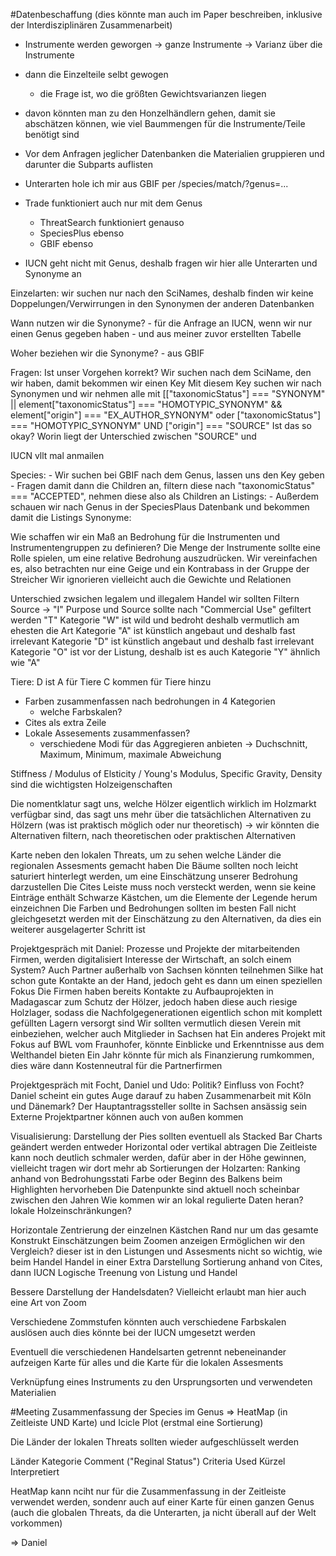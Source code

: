 #Datenbeschaffung (dies könnte man auch im Paper beschreiben, inklusive der Interdisziplinären Zusammenarbeit)
- Instrumente werden geworgen -> ganze Instrumente -> Varianz über die Instrumente
- dann die Einzelteile selbt gewogen
	- die Frage ist, wo die größten Gewichtsvarianzen liegen
- davon könnten man zu den Honzelhändlern gehen, damit sie abschätzen können, wie viel Baummengen für die Instrumente/Teile benötigt sind



- Vor dem Anfragen jeglicher Datenbanken die Materialien gruppieren und darunter die Subparts auflisten
- Unterarten hole ich mir aus GBIF per /species/match/?genus=...
- Trade funktioniert auch nur mit dem Genus
    - ThreatSearch funktioniert genauso
    - SpeciesPlus ebenso
    - GBIF ebenso
- IUCN geht nicht mit Genus, deshalb fragen wir hier alle Unterarten und Synonyme an

Einzelarten:
wir suchen nur nach den SciNames, deshalb finden wir keine Doppelungen/Verwirrungen in den Synonymen der anderen Datenbanken

Wann nutzen wir die Synonyme?
    - für die Anfrage an IUCN, wenn wir nur einen Genus gegeben haben
    - und aus meiner zuvor erstellten Tabelle

Woher beziehen wir die Synonyme?
    - aus GBIF

Fragen:
Ist unser Vorgehen korrekt?
Wir suchen nach dem SciName, den wir haben, damit bekommen wir einen Key
Mit diesem Key suchen wir nach Synonymen und wir nehmen alle mit [["taxonomicStatus"] === "SYNONYM" || element["taxonomicStatus"] === "HOMOTYPIC_SYNONYM" && element["origin"] === "EX_AUTHOR_SYNONYM" oder
["taxonomicStatus"] === "HOMOTYPIC_SYNONYM" UND ["origin"] === "SOURCE"
Ist das so okay?
Worin liegt der Unterschied zwischen "SOURCE" und 

IUCN vllt mal anmailen






Species: 
    - Wir suchen bei GBIF nach dem Genus, lassen uns den Key geben
    - Fragen damit dann die Children an, filtern diese nach "taxonomicStatus" === "ACCEPTED", nehmen diese also als Children an
Listings: 
    - Außerdem schauen wir nach Genus in der SpeciesPlaus Datenbank und bekommen damit die Listings
Synonyme:
    


Wie schaffen wir ein Maß an Bedrohung für die Instrumenten und Instrumentengruppen zu definieren?
Die Menge der Instrumente sollte eine Rolle spielen, um eine relative Bedrohung auszudrücken.
Wir vereinfachen es, also betrachten nur eine Geige und ein Kontrabass in der Gruppe der Streicher
Wir ignorieren vielleicht auch die Gewichte und Relationen 


Unterschied zwsichen legalem und illegalem Handel
wir sollten Filtern
Source -> "I"
Purpose und Source sollte nach "Commercial Use" gefiltert werden "T"
Kategorie "W" ist wild und bedroht deshalb vermutlich am ehesten die Art
Kategorie "A" ist künstlich angebaut und deshalb fast irrelevant
Kategorie "D" ist künstlich angebaut und deshalb fast irrelevant
Kategorie "O" ist vor der Listung, deshalb ist es auch 
Kategorie "Y" ähnlich wie "A"

Tiere:
D ist A für Tiere
C kommen für Tiere hinzu


- Farben zusammenfassen nach bedrohungen in 4 Kategorien
    + welche Farbskalen? 
- Cites als extra Zeile
- Lokale Assesements zusammenfassen?
    - verschiedene Modi für das Aggregieren anbieten -> Duchschnitt, Maximum, Minimum, maximale Abweichung

Stiffness / Modulus of Elsticity / Young's Modulus, Specific Gravity, Density sind die wichtigsten Holzeigenschaften



Die nomentklatur sagt uns, welche Hölzer eigentlich wirklich im Holzmarkt verfügbar sind, das sagt uns mehr über die tatsächlichen Alternativen zu Hölzern (was ist praktisch möglich oder nur theoretisch)
 -> wir könnten die Alternativen filtern, nach theoretischen oder praktischen Alternativen


Karte neben den lokalen Threats, um zu sehen welche Länder die regionalen Assesments gemacht haben
Die Bäume sollten noch leicht saturiert hinterlegt werden, um eine Einschätzung unserer Bedrohung darzustellen
Die Cites Leiste muss noch versteckt werden, wenn sie keine Einträge enthält
Schwarze Kästchen, um die Elemente der Legende herum einzeichnen
Die Farben und Bedrohungen sollten im besten Fall nicht gleichgesetzt werden mit der Einschätzung zu den Alternativen, da dies ein weiterer ausgelagerter Schritt ist



Projektgespräch mit Daniel:
Prozesse und Projekte der mitarbeitenden Firmen, werden digitalisiert
Interesse der Wirtschaft, an solch einem System?
Auch Partner außerhalb von Sachsen könnten teilnehmen
Silke hat schon gute Kontakte an der Hand, jedoch geht es dann um einen speziellen Fokus
Die Firmen haben bereits Kontakte zu Aufbauprojekten in Madagascar zum Schutz der Hölzer, jedoch haben diese auch riesige Holzlager, sodass die Nachfolgegenerationen eigentlich schon mit komplett gefüllten Lagern versorgt sind
Wir sollten vermutlich diesen Verein mit einbeziehen, welcher auch Mitglieder in Sachsen hat
Ein anderes Projekt mit Fokus auf BWL vom Fraunhofer, könnte Einblicke und Erkenntnisse aus dem Welthandel bieten
Ein Jahr könnte für mich als Finanzierung rumkommen, dies wäre dann Kostenneutral für die Partnerfirmen

Projektgespräch mit Focht, Daniel und Udo:
Politik?
Einfluss von Focht? Daniel scheint ein gutes Auge darauf zu haben
Zusammenarbeit mit Köln und Dänemark?
Der Hauptantragssteller sollte in Sachsen ansässig sein
Externe Projektpartner können auch von außen kommen            


Visualisierung:
Darstellung der Pies sollten eventuell als Stacked Bar Charts geändert werden
entweder Horizontal oder vertikal abtragen
Die Zeitleiste kann noch deutlich schmaler werden, dafür aber in der Höhe gewinnen, vielleicht tragen wir dort mehr ab
Sortierungen der Holzarten:
    Ranking anhand von Bedrohungsstati
Farbe oder Beginn des Balkens beim Highlighten hervorheben
Die Datenpunkte sind aktuell noch scheinbar zwischen den Jahren
Wie kommen wir an lokal regulierte Daten heran?
    lokale Holzeinschränkungen?



Horizontale Zentrierung der einzelnen Kästchen
Rand nur um das gesamte Konstrukt
Einschätzungen beim Zoomen anzeigen
Ermöglichen wir den Vergleich? 
    dieser ist in den Listungen und Assesments nicht so wichtig, wie beim Handel
Handel in einer Extra Darstellung
Sortierung anhand von Cites, dann IUCN
Logische Treenung von Listung und Handel

Bessere Darstellung der Handelsdaten?
    Vielleicht erlaubt man hier auch eine Art von Zoom

Verschiedene Zommstufen könnten auch verschiedene Farbskalen auslösen
    auch dies könnte bei der IUCN umgesetzt werden


Eventuell die verschiedenen Handelsarten getrennt nebeneinander aufzeigen
Karte für alles
und die Karte für die lokalen Assesments

Verknüpfung eines Instruments zu den Ursprungsorten und verwendeten Materialien


#Meeting
Zusammenfassung der Species im Genus => HeatMap (in Zeitleiste UND Karte) und Icicle Plot (erstmal eine Sortierung)

Die Länder der lokalen Threats sollten wieder aufgeschlüsselt werden

Länder  Kategorie   Comment ("Reginal Status")  Criteria Used   Kürzel Interpretiert

HeatMap kann nciht nur für die Zusammenfassung in der Zeitleiste verwendet werden, sondenr auch auf einer Karte für einen ganzen Genus (auch die globalen Threats, da die Unterarten, ja nicht überall auf der Welt vorkommen)

=> Daniel 